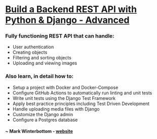# [Build a Backend REST API with Python & Django - Advanced](https://www.udemy.com/course/django-python-advanced/?couponCode=SKILLS4SALEB)
### Fully functioning REST API that can handle:
- User authentication
- Creating objects
- Filtering and sorting objects
- Uploading and viewing images
  
### Also learn, in detail how to:
- Setup a project with Docker and Docker-Compose
- Configure GitHub Actions to automatically run linting and unit tests
- Write unit tests using the Django Test Framework
- Apply best practice principles including Test Driven Development  
- Handle uploading media files with Django
- Customize the Django admin
- Configure a Postgres database

#### ~ Mark Winterbottom - [website](https://londonappdeveloper.com/)

